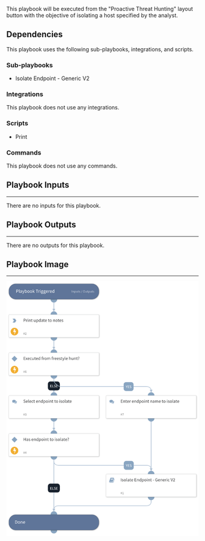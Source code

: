 This playbook will be executed from the "Proactive Threat Hunting" layout button with the objective of isolating a host specified by the analyst.


## Dependencies

This playbook uses the following sub-playbooks, integrations, and scripts.

### Sub-playbooks

* Isolate Endpoint - Generic V2

### Integrations

This playbook does not use any integrations.

### Scripts

* Print

### Commands

This playbook does not use any commands.

## Playbook Inputs

---
There are no inputs for this playbook.

## Playbook Outputs

---
There are no outputs for this playbook.

## Playbook Image

---

![Proactive Threat Hunting - Endpoint Isolation](../doc_files/Proactive_Threat_Hunting_-_Endpoint_Isolation.png)
